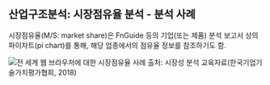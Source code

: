 ## 산업구조분석: 시장점유율 분석 - 분석 사례

시장점유율(M/S: market share)은 FnGuide 등의 기업(또는 제품) 분석 보고서 상의 파이차트(pi chart)를 통해, 해당 업종에서의 점유율 정보를 참조하기도 함.

![전 세계 웹 브라우저에 대한 시장점유율 사례](./images/Q8_4_1_1)
출처: 시장성 분석 교육자료(한국기업기술가치평가협회, 2018)
